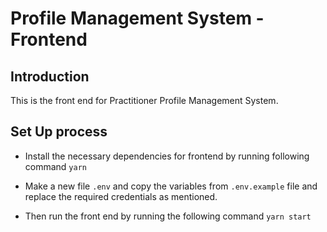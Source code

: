 # Profile Management System - Frontend

## Introduction

This is the front end for Practitioner Profile Management System.

## Set Up process

- Install the necessary dependencies for frontend by running following command `yarn`

- Make a new file `.env` and copy the variables from `.env.example` file and replace the required credentials as mentioned.
- Then run the front end by running the following command `yarn start`
